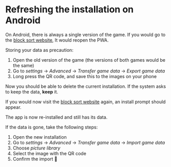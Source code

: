 # Refreshing the installation on Android

On Android, there is always a single version of the game. If you would go to the [block sort website](https://matthijsgroen.github.io/block-sort/), It would reopen the PWA.

Storing your data as precaution:

1. Open the old version of the game (the versions of both games would be the same)
2. Go to _settings_ -> _Advanced_ -> _Transfer game data_ -> _Export game data_
3. Long press the QR code, and save this to the images on your phone

Now you should be able to delete the current installation. If the system asks to keep the data, **keep** it.

If you would now visit the [block sort website](https://matthijsgroen.github.io/block-sort/) again, an install prompt should appear.

The app is now re-installed and still has its data.

If the data is gone, take the following steps:

1. Open the new installation
2. Go to _settings_ -> _Advanced_ -> _Transfer game data_ -> _Import game data_
3. Choose _picture library_
4. Select the image with the QR code
5. Confirm the import 🎉
